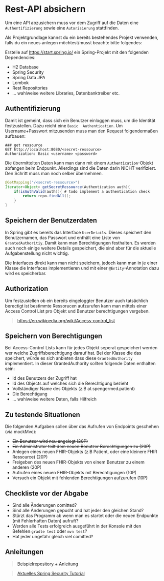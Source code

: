 # Rest-API absichern

Um eine API abzusichern muss vor dem Zugriff auf die Daten eine `Authentifizierung` sowie eine ``Autorisierung``
stattfinden. 


Als Projektgrundlage kannst du ein bereits bestehendes Projekt verwenden, falls du ein neues anlegen möchtest/musst 
beachte bitte folgendes: 

Erstelle auf https://start.spring.io/ ein Spring-Projekt mit den folgenden Dependencies:
- H2 Database
- Spring Security
- Spring Data JPA
- Lombok
- Rest Repositories
- ... wahlweise weitere Libraries, Datenbanktreiber etc. 


## Authentifizierung

Damit ist gemeint, dass sich ein Benutzer einloggen muss, um die Identität festzustellen. Dazu reicht eine ``Basic 
Authentication``. Um Username+Passwort mitzusenden muss man den Request folgendermaßen aufbauen:

```http request
### get ressource
GET http://localhost:8080/<secret-ressource>
Authorization: Basic <username> <password>

```

Die übermittelten Daten kann man dann mit einem ``Authentication``-Objekt abfangen beim Endpunkt. Allerdings sind die 
Daten darin NICHT verifiziert. Den Schritt muss man noch selber übernehmen.

````java
@GetMapping("/<secret-ressource>")
Iterator<Object> getSecretRessource(Authentication auth){
    if(isAuthValid(auth)){ # todo implement a authentication check
        return repo.findAll();    
    }
}
````

## Speichern der Benutzerdaten

In Spring gibt es bereits das Interface ``UserDetails``. Dieses speichert den Benutzernamen, das Passwort und 
enthält eine Liste von ``GrantedAuthoritiy``. Damit kann man Berechtigungen festhalten. Es werden auch noch einige 
weitere Details gespeichert, die sind aber für die aktuelle Aufgabenstellung nicht wichtig.

Die Interfaces direkt kann man nicht speichern, jedoch kann man in je einer Klasse die Interfaces implementieren und 
mit einer ``@Entity``-Annotation dazu wird es speicherbar.

## Authorization
Um festzustellen ob ein bereits eingeloggter Benutzer auch tatsächlich berectigt ist bestimmte Ressorucen aufzurufen 
kann man mittels einer Access Control List pro Objekt und Benutzer berechtigungen vergeben. 

> https://en.wikipedia.org/wiki/Access-control_list

## Speichern von Berechtigungen

Bei Access-Control Lists kann für jedes Objekt seperat gespeichert werden wer welche Zugriffsberechtigung darauf hat.
Bei der Klasse die das speichert, würde es sich anbieten dass diese ``GrantedAuthority`` implementiert. In dieser 
GrantedAuthority sollten folgende Daten enthalten sein:
- Id des Benutzers der Zugriff hat
- Id des Objects auf welches sich die Berechtigung bezieht
- Vollständiger Name des Objekts (z.B at.spengermed.patient)
- Die Berechtigung
- ... wahlweise weitere Daten, falls Hilfreich


## Zu testende Situationen

Die folgenden Aufgaben sollen über das Aufrufen von Endpoints geschehen (via mockMvc):

- ~~Ein Benutzer wird neu angelegt (20P)~~
- ~~Ein Administrator teilt dem neuen Benutzer Berechtigungen zu (20P)~~
- Anlegen eines neuen FHIR-Objekts (z.B Patient, oder eine kleinere FHIR Ressource) (20P)
- Freigeben des neuen FHIR-Objekts von einem Benutzer zu einem anderen (20P)
- Aufrufen eines neuen FHIR-Objekts mit Berechtigungen (10P)
- Versuch ein Objekt mit fehlenden Berechtigungen aufzurufen (10P)

## Checkliste vor der Abgabe

- Sind alle Änderungen comitted?
- Sind alle Änderungen gepusht und hat jeder den gleichen Stand?
- Stürzt das Programm ab wenn man es startet oder die neuen Endpunkte (mit Fehlerhaften Daten) aufruft?
- Werden alle Tests erfolgreich ausgeführt in der Konsole mit den Befehlen `gradle test` oder `mvn test`?
- Hat jeder ungefähr gleich viel comitted?

## Anleitungen
> [Beispielrepository + Anleitung](https://github.com/maximiliankraft/spring-security-guid/blob/master/anleitung.md) 

> [Aktuelles Spring Security Tutorial](https://www.youtube.com/watch?v=b9O9NI-RJ3o)